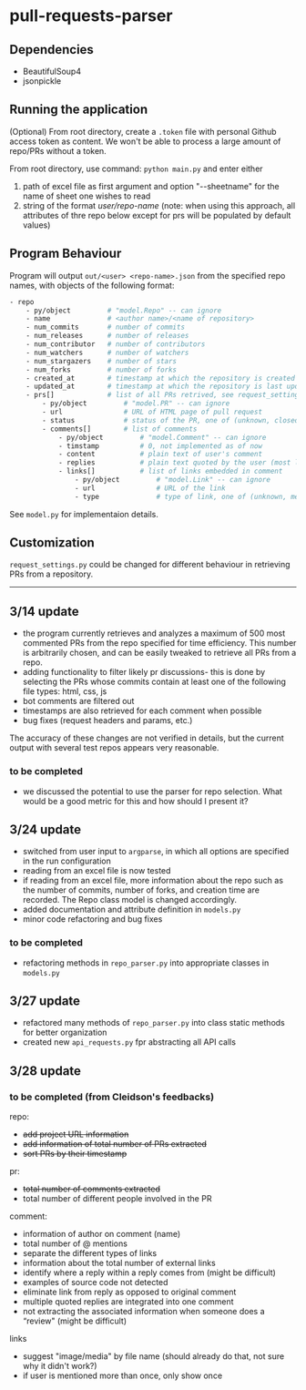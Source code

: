 # pull-requests-parser

## Dependencies
- BeautifulSoup4
- jsonpickle

## Running the application
(Optional) From root directory, create a `.token` file with personal Github access token as content. We won't be able to process a large amount of repo/PRs without a token.

From root directory, use command: `python main.py` and enter either
1. path of excel file as first argument and option "--sheetname" for the name of sheet one wishes to read
1. string of the format _user/repo-name_ (note: when using this approach, all attributes of thre repo below except for prs will be populated by default values)

## Program Behaviour
Program will output `out/<user> <repo-name>.json` from the specified repo names, with objects of the following format:

```perl
- repo
    - py/object         # "model.Repo" -- can ignore
    - name              # <author name>/<name of repository>
    - num_commits       # number of commits
    - num_releases      # number of releases
    - num_contributor   # number of contributors
    - num_watchers      # number of watchers
    - num_stargazers    # number of stars
    - num_forks         # number of forks
    - created_at        # timestamp at which the repository is created
    - updated_at        # timestamp at which the repository is last updated
    - prs[]             # list of all PRs retrived, see request_settings.py for options
        - py/object         # "model.PR" -- can ignore
        - url               # URL of HTML page of pull request
        - status            # status of the PR, one of (unknown, closed, merged, open)
        - comments[]        # list of comments
            - py/object         # "model.Comment" -- can ignore
            - timstamp          # 0, not implemented as of now
            - content           # plain text of user's comment
            - replies           # plain text quoted by the user (most likely as a reply)
            - links[]           # list of links embedded in comment
                - py/object         # "model.Link" -- can ignore
                - url               # URL of the link
                - type              # type of link, one of (unknown, media, issue, user)

```
See `model.py` for implementaion details.

## Customization
`request_settings.py` could be changed for different behaviour in retrieving PRs from a repository.

-------------
## 3/14 update
- the program currently retrieves and analyzes a maximum of 500 most commented PRs from the repo specified for time efficiency. This number is arbitrarily chosen, and can be easily tweaked to retrieve all PRs from a repo.
- adding functionality to filter likely pr discussions- this is done by selecting the PRs whose commits contain at least one of the following file types: html, css, js
- bot comments are filtered out
- timestamps are also retrieved for each comment when possible
- bug fixes (request headers and params, etc.)

The accuracy of these changes are not verified in details, but the current output with several test repos appears very reasonable.

### to be completed
- we discussed the potential to use the parser for repo selection. What would be a good metric for this and how should I present it?

## 3/24 update
- switched from user input to `argparse`, in which all options are specified in the run configuration
- reading from an excel file is now tested
- if reading from an excel file, more information about the repo such as the number of commits, number of forks, and creation time are recorded. The Repo class model is changed accordingly.
- added documentation and attribute definition in `models.py`
- minor code refactoring and bug fixes

### to be completed
- refactoring methods in `repo_parser.py` into appropriate classes in `models.py`

## 3/27 update
- refactored many methods of `repo_parser.py` into class static methods for better organization 
- created new `api_requests.py` fpr abstracting all API calls

## 3/28 update
### to be completed (from Cleidson's feedbacks)
repo:
- ~~add project URL information~~
- ~~add information of total number of PRs extracted~~
- ~~sort PRs by their timestamp~~

pr:
- ~~total number of comments extracted~~
- total number of different people involved in the PR

comment:
- information of author on comment (name)
- total number of @ mentions
- separate the different types of links
- information about the total number of external links
- identify where a reply within a reply comes from (might be difficult)
- examples of source code not detected
- eliminate link from reply as opposed to original comment
- multiple quoted replies are integrated into one comment
- not extracting the associated information when someone does a “review" (might be difficult)

links
- suggest "image/media" by file name (should already do that, not sure why it didn't work?)
- if user is mentioned more than once, only show once




